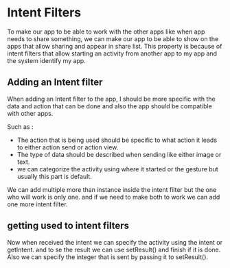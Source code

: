 # Intent Filters

To make our app to be able to work with the other apps like when app needs to share something, we can make our app to be able to show on the apps that allow sharing and appear in share list. This property is because of intent filters that allow starting an activity from another app to my app and the system identify my app.

## Adding an Intent filter

When adding an Intent filter to the app, I should be more specific with the data and action that can be done and also the app should be compatible with other apps.

Such as :

* The action that is being used should be specific to what action it leads to either action send or action view.
* The type of data should be described when sending like either image or text.
* we can categorize the activity using where it started or the gesture but usually this part is default.

We can add multiple more than instance inside the intent filter but the one who will work is only one. and if we need to make both to work we can add one more intent filter.


## getting used to intent filters
Now when received the intent we can specify the activity using the intent or getIntent. and to se the result we can use setResult() and finish if it is done. Also we can specify the integer that is sent by passing it to setResult().